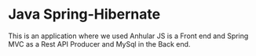 # Java Spring-Hibernate 
This is an application where we used Anhular JS is a Front end and Spring MVC as a Rest API Producer and MySql in the Back end.

